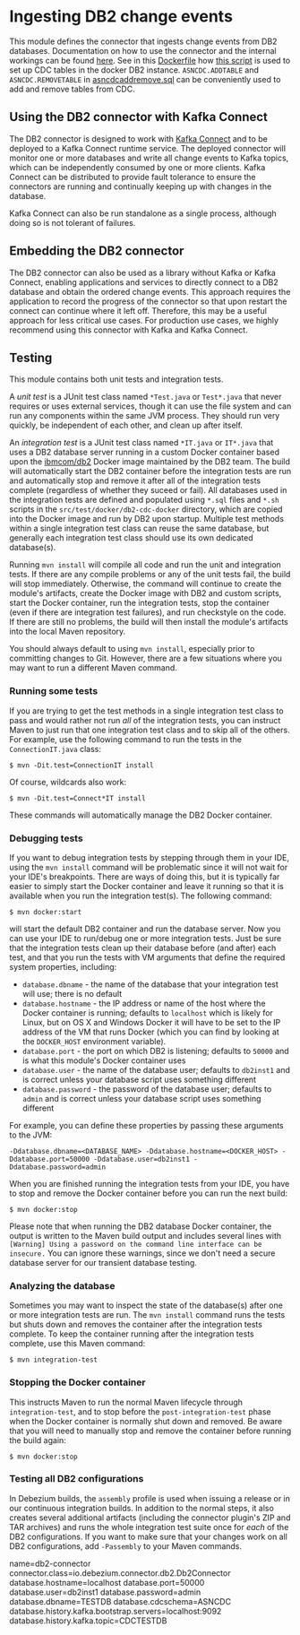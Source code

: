 # Ingesting DB2 change events

This module defines the connector that ingests change events from DB2 databases. Documentation on how to use the connector and the internal workings can be found [here](https://debezium.io/documentation/reference/connectors/db2.html). See in this [Dockerfile](src/test/docker/db2-cdc-docker/Dockerfile) how [this script](src/test/docker/db2-cdc-docker/dbsetup.sh) is used to set up CDC tables in the docker DB2 instance. `ASNCDC.ADDTABLE` and `ASNCDC.REMOVETABLE` in [asncdcaddremove.sql](src/test/docker/db2-cdc-docker/asncdcaddremove.sql) can be conveniently used to add and remove tables from CDC.

## Using the DB2 connector with Kafka Connect

The DB2 connector is designed to work with [Kafka Connect](http://kafka.apache.org/documentation.html#connect) and to be deployed to a Kafka Connect runtime service. The deployed connector will monitor one or more databases and write all change events to Kafka topics, which can be independently consumed by one or more clients. Kafka Connect can be distributed to provide fault tolerance to ensure the connectors are running and continually keeping up with changes in the database.

Kafka Connect can also be run standalone as a single process, although doing so is not tolerant of failures.

## Embedding the DB2 connector

The DB2 connector can also be used as a library without Kafka or Kafka Connect, enabling applications and services to directly connect to a DB2 database and obtain the ordered change events. This approach requires the application to record the progress of the connector so that upon restart the connect can continue where it left off. Therefore, this may be a useful approach for less critical use cases. For production use cases, we highly recommend using this connector with Kafka and Kafka Connect.



## Testing

This module contains both unit tests and integration tests.

A *unit test* is a JUnit test class named `*Test.java` or `Test*.java` that never requires or uses external services, though it can use the file system and can run any components within the same JVM process. They should run very quickly, be independent of each other, and clean up after itself.

An *integration test* is a JUnit test class named `*IT.java` or `IT*.java` that uses a DB2 database server running in a custom Docker container based upon the [ibmcom/db2](https://hub.docker.com/r/ibmcom/db2) Docker image maintained by the DB2 team. The build will automatically start the DB2 container before the integration tests are run and automatically stop and remove it after all of the integration tests complete (regardless of whether they suceed or fail). All databases used in the integration tests are defined and populated using `*.sql` files and `*.sh` scripts in the `src/test/docker/db2-cdc-docker` directory, which are copied into the Docker image and run by DB2 upon startup. Multiple test methods within a single integration test class can reuse the same database, but generally each integration test class should use its own dedicated database(s).

Running `mvn install` will compile all code and run the unit and integration tests. If there are any compile problems or any of the unit tests fail, the build will stop immediately. Otherwise, the command will continue to create the module's artifacts, create the Docker image with DB2 and custom scripts, start the Docker container, run the integration tests, stop the container (even if there are integration test failures), and run checkstyle on the code. If there are still no problems, the build will then install the module's artifacts into the local Maven repository.

You should always default to using `mvn install`, especially prior to committing changes to Git. However, there are a few situations where you may want to run a different Maven command.

### Running some tests

If you are trying to get the test methods in a single integration test class to pass and would rather not run *all* of the integration tests, you can instruct Maven to just run that one integration test class and to skip all of the others. For example, use the following command to run the tests in the `ConnectionIT.java` class:

    $ mvn -Dit.test=ConnectionIT install

Of course, wildcards also work:

    $ mvn -Dit.test=Connect*IT install

These commands will automatically manage the DB2 Docker container.

### Debugging tests

If you want to debug integration tests by stepping through them in your IDE, using the `mvn install` command will be problematic since it will not wait for your IDE's breakpoints. There are ways of doing this, but it is typically far easier to simply start the Docker container and leave it running so that it is available when you run the integration test(s). The following command:

    $ mvn docker:start

will start the default DB2 container and run the database server. Now you can use your IDE to run/debug one or more integration tests. Just be sure that the integration tests clean up their database before (and after) each test, and that you run the tests with VM arguments that define the required system properties, including:

* `database.dbname` - the name of the database that your integration test will use; there is no default
* `database.hostname` - the IP address or name of the host where the Docker container is running; defaults to `localhost` which is likely for Linux, but on OS X and Windows Docker it will have to be set to the IP address of the VM that runs Docker (which you can find by looking at the `DOCKER_HOST` environment variable).
* `database.port` - the port on which DB2 is listening; defaults to `50000` and is what this module's Docker container uses
* `database.user` - the name of the database user; defaults to `db2inst1` and is correct unless your database script uses something different
* `database.password` - the password of the database user; defaults to `admin` and is correct unless your database script uses something different

For example, you can define these properties by passing these arguments to the JVM:

    -Ddatabase.dbname=<DATABASE_NAME> -Ddatabase.hostname=<DOCKER_HOST> -Ddatabase.port=50000 -Ddatabase.user=db2inst1 -Ddatabase.password=admin

When you are finished running the integration tests from your IDE, you have to stop and remove the Docker container before you can run the next build:

    $ mvn docker:stop


Please note that when running the DB2 database Docker container, the output is written to the Maven build output and includes several lines with `[Warning] Using a password on the command line interface can be insecure.` You can ignore these warnings, since we don't need a secure database server for our transient database testing.

### Analyzing the database

Sometimes you may want to inspect the state of the database(s) after one or more integration tests are run. The `mvn install` command runs the tests but shuts down and removes the container after the integration tests complete. To keep the container running after the integration tests complete, use this Maven command:

    $ mvn integration-test

### Stopping the Docker container

This instructs Maven to run the normal Maven lifecycle through `integration-test`, and to stop before the `post-integration-test` phase when the Docker container is normally shut down and removed. Be aware that you will need to manually stop and remove the container before running the build again:

    $ mvn docker:stop

### Testing all DB2 configurations

In Debezium builds, the `assembly` profile is used when issuing a release or in our continuous integration builds. In addition to the normal steps, it also creates several additional artifacts (including the connector plugin's ZIP and TAR archives) and runs the whole
integration test suite once for _each_ of the DB2 configurations. If you want to make sure that your changes work on all DB2 configurations, add `-Passembly` to your Maven commands.


name=db2-connector
connector.class=io.debezium.connector.db2.Db2Connector
database.hostname=localhost
database.port=50000
database.user=db2inst1
database.password=admin
database.dbname=TESTDB
database.cdcschema=ASNCDC
database.history.kafka.bootstrap.servers=localhost:9092
database.history.kafka.topic=CDCTESTDB
